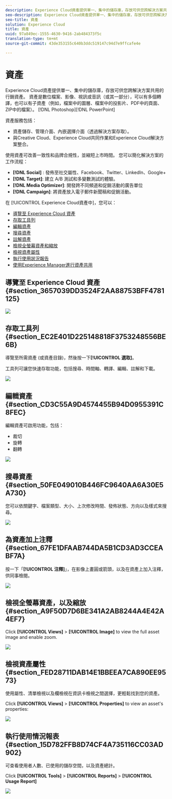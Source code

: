 ```yaml
---
description: Experience Cloud資產提供單一、集中的儲存庫，存放可供您跨解決方案共用的行銷資產。 資產是數位檔案、影像、視訊或音訊（或其一部分），可以有多個轉譯，也可以有子資產（例如，Photoshop檔案中的圖層、PowerPoint檔案中的投影片、PDF中的頁面、ZIP中的檔案）。
seo-description: Experience Cloud資產提供單一、集中的儲存庫，存放可供您跨解決方案共用的行銷資產。 資產是數位檔案、影像、視訊或音訊（或其一部分），可以有多個轉譯，也可以有子資產（例如，Photoshop檔案中的圖層、PowerPoint檔案中的投影片、PDF中的頁面、ZIP中的檔案）。
seo-title: 資產
solution: Experience Cloud
title: 資產
uuid: 97a849ec-1555-4630-9416-2ab484373f5c
translation-type: tm+mt
source-git-commit: 43de353155c640b3ddc519147c94d7e9ffcafe4e

---
```



# 資產

Experience Cloud資產提供單一、集中的儲存庫，存放可供您跨解決方案共用的行銷資產。 資產是數位檔案、影像、視訊或音訊（或其一部分），可以有多個轉譯，也可以有子資產（例如，檔案中的圖層、檔案中的投影片、PDF中的頁面、ZIP中的檔案）。 [!DNL Photoshop][!DNL PowerPoint]

資產服務包括：

* 資產儲存、管理介面、內嵌選擇介面（透過解決方案存取）。
* 與Creative Cloud、Experience Cloud共同作業和Experience Cloud解決方案整合。

使用資產可改善一致性和品牌合規性，並縮短上市時間。 您可以簡化解決方案的工作流程：

* **[!DNL Social]** : 發佈至社交屬性、Facebook、Twitter、LinkedIn、Google+
* **[!DNL Target]**: 建立 A/B 測試和多變數測試的體驗。
* **[!DNL Media Optimizer]**: 開發跨不同頻道和促銷活動的廣告單位
* **[!DNL Campaign]**: 將資產放入電子郵件新聞稿和促銷活動。

在 [!UICONTROL Experience Cloud資產中]，您可以：

* [導覽至 Experience Cloud 資產](../experience-cloud-assets/experience-cloud-assets.md#section_3657039DD3524F2AA88753BFF4781125)
* [存取工具列](../experience-cloud-assets/experience-cloud-assets.md#section_EC2E401D225148818F3753248556BE6B)
* [編輯資產](../experience-cloud-assets/experience-cloud-assets.md#section_CD3C55A9D4574455B94D0955391C8FEC)
* [搜尋資產](../experience-cloud-assets/experience-cloud-assets.md#section_50FE049010B446FC9640AA6A30E5A730)
* [註解資產](../experience-cloud-assets/experience-cloud-assets.md#section_67FE1DFAAB744DA5B1CD3AD3CCEABF7A)
* [檢視全螢幕資產和縮放](../experience-cloud-assets/experience-cloud-assets.md#section_A9F50D7D6BE341A2AB8244A4E42A4EF7)
* [檢視資產屬性](../experience-cloud-assets/experience-cloud-assets.md#section_FED28711DAB14E1BBEEA7CA890EE9573)
* [執行使用狀況報告](../experience-cloud-assets/experience-cloud-assets.md#section_15D782FFB8D74CF4A735116CC03AD902)
* [使用Experience Manager進行資產共用](../experience-cloud-assets/experience-cloud-assets.md#section_45C1B72F4D274F54BC6CCB64D2580AC5)

## 導覽至 Experience Cloud 資產 {#section_3657039DD3524F2AA88753BFF4781125}

![](assets/asset-nav.png)

## 存取工具列 {#section_EC2E401D225148818F3753248556BE6B}

導覽至所需資產 (或資產目錄)，然後按一下&#x200B;**[!UICONTROL 選取]**。

工具列可讓您快速存取功能，包括搜尋、時間軸、轉譯、編輯、註解和下載。

![](assets/asset-tools.png)

## 編輯資產 {#section_CD3C55A9D4574455B94D0955391C8FEC}

編輯資產可啟用功能，包括：

* 裁切
* 旋轉
* 翻轉

![](assets/asset-edit.png)

## 搜尋資產 {#section_50FE049010B446FC9640AA6A30E5A730}

您可以依關鍵字、檔案類型、大小、上次修改時間、發佈狀態、方向以及樣式來搜尋。

![](assets/asset-search.png)

## 為資產加上注釋 {#section_67FE1DFAAB744DA5B1CD3AD3CCEABF7A}

按一下「**[!UICONTROL 注釋]**」，在影像上畫圓或箭頭，以及在資產上加入注釋，供同事檢閱。

![](assets/assets-annotate.png)

## 檢視全螢幕資產，以及縮放 {#section_A9F50D7D6BE341A2AB8244A4E42A4EF7}

Click **[!UICONTROL Views]** > **[!UICONTROL Image]** to view the full asset image and enable zoom.

![](assets/asset-zoom.png)

## 檢視資產屬性 {#section_FED28711DAB14E1BBEEA7CA890EE9573}

使用屬性、清單檢視以及欄檢視在資訊卡檢視之間選擇，更輕鬆找到您的資產。

Click **[!UICONTROL Views]** > **[!UICONTROL Properties]** to view an asset&#39;s properties:

![](assets/asset-properties.png)

## 執行使用情況報表 {#section_15D782FFB8D74CF4A735116CC03AD902}

可查看使用者人數、已使用的儲存空間，以及資產總計。

Click **[!UICONTROL Tools]** > **[!UICONTROL Reports]** > **[!UICONTROL Usage Report]**

![](assets/assets-usage-report.png)
